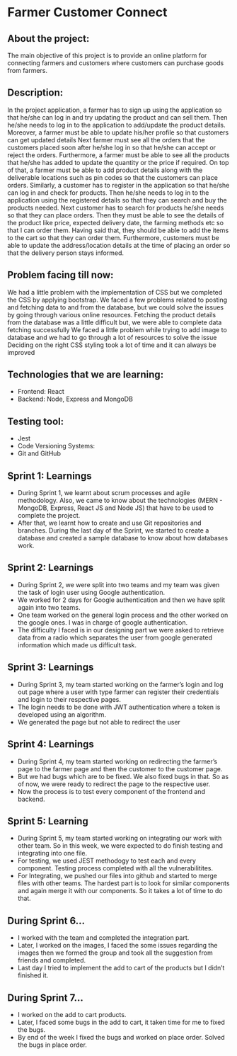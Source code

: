 # Farmer Customer Connect

## About the project:
The main objective of this project is to provide an online platform for connecting farmers and customers where customers can purchase goods from farmers.

## Description:
In the project application, a farmer has to sign up using the application so that he/she can log in and try updating the product and can sell them. Then he/she needs to log in to the application to add/update the product details. Moreover, a farmer must be able to update his/her profile so that customers can get updated details
Next farmer must see all the orders that the customers placed soon after he/she log in so that he/she can accept or reject the orders. Furthermore, a farmer must be able to see all the products that he/she has added to update the quantity or the price if required. On top of that, a farmer must be able to add product details along with the deliverable locations such as pin codes so that the customers can place orders.
Similarly, a customer has to register in the application so that he/she can log in and check for products. Then he/she needs to log in to the application using the registered details so that they can search and buy the products needed.
Next customer has to search for products he/she needs so that they can place orders. Then they must be able to see the details of the product like price, expected delivery date, the farming methods etc so that I can order them. Having said that, they should be able to add the items to the cart so that they can order them. Furthermore, customers must be able to update the address/location details at the time of placing an order so that the delivery person stays informed.

## Problem facing till now:
We had a little problem with the implementation of CSS but we completed the CSS by applying bootstrap.
We faced a few problems related to posting and fetching data to and from the database, but we could solve the issues by going through various online resources.
Fetching the product details from the database was a little difficult but, we were able to complete data fetching successfully
We faced a little problem while trying to add image to database and we had to go through a lot of resources to solve the issue
Deciding on the right CSS styling took a lot of time and it can always be improved





## Technologies that we are learning:

* Frontend: React
* Backend: Node, Express and MongoDB

## Testing tool:
* Jest
* Code Versioning Systems:
* Git and GitHub

## Sprint 1: Learnings
* During Sprint 1, we learnt about scrum processes and agile methodology. Also, we came to know about the technologies (MERN - MongoDB, Express, React JS and Node JS) that have to be used to complete the project. 
* After that, we learnt how to create and use Git repositories and branches. During the last day of the Sprint, we started to create a database and created a sample database to know about how databases work.

## Sprint 2: Learnings
* During Sprint 2, we were split into two teams and my team was given the task of login user using Google authentication. 
* We worked for 2 days for Google authentication and then we have split again into two teams. 
* One team worked on the general login process and the other worked on the google ones. I was in charge of google authentication. 
* The difficulty I faced is in our designing part we were asked to retrieve data from a radio which separates the user from google generated information which made us difficult task.

## Sprint 3: Learnings
* During Sprint 3, my team started working on the farmer’s login and log out page where a user with type farmer can register their credentials and login to their respective pages.
* The login needs to be done with JWT authentication where a token is developed using an algorithm. 
* We generated the page but not able to redirect the user

## Sprint 4: Learnings
* During Sprint 4, my team started working on redirecting the farmer’s page to the farmer page and then the customer to the customer page. 
* But we had bugs which are to be fixed. We also fixed bugs in that. So as of now, we were ready to redirect the page to the respective user.
* Now the process is to test every component of the frontend and backend.

## Sprint 5: Learning
* During Sprint 5, my team started working on integrating our work with other team. So in this week, we were expected to do finish testing and integrating into one file. 
* For testing, we used JEST methodogy to test each and every component. Testing process completed with all the vulnerabilitites.
* For Integrating, we pushed our files into github and started to merge files with other teams. The hardest part is to look for similar components and again merge it with our components. So it takes a lot of time to do that.

## During Sprint 6…
* I worked with the team and completed the integration part.
* Later, I worked on the images, I faced the some issues regarding the images then we formed the group and took all the suggestion from friends and completed.
* Last day I tried to implement the add to cart of the products but I didn’t finished it.

## During Sprint 7…
* I worked on the add to cart products.
* Later, I faced some bugs in the add to cart, it taken time for me to fixed the bugs.
* By end of the week I fixed the bugs and worked on place order. Solved the bugs in place order.
